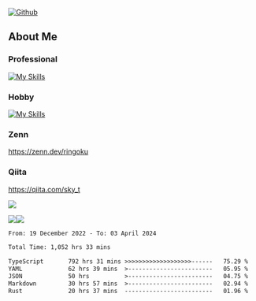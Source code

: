 [![Github](https://img.shields.io/github/followers/skyt-a?label=Follow&style=social)](https://github.com/skyt-a)

## About Me
### Professional
[![My Skills](https://skillicons.dev/icons?i=react,ts,js,nodejs,java,graphql,firebase,githubactions&theme=light)](https://skillicons.dev)
### Hobby
[![My Skills](https://skillicons.dev/icons?i=unity,rust,py&theme=light)](https://skillicons.dev)

### Zenn
https://zenn.dev/ringoku
### Qiita
https://qiita.com/sky_t


![](https://github-profile-summary-cards.vercel.app/api/cards/profile-details?username=skyt-a&theme=default)

![](https://github-profile-summary-cards.vercel.app/api/cards/repos-per-language?username=skyt-a&theme=default)![](https://github-profile-summary-cards.vercel.app/api/cards/stats?username=RinGoku&theme=default)

<!--START_SECTION:waka-->

```txt
From: 19 December 2022 - To: 03 April 2024

Total Time: 1,052 hrs 33 mins

TypeScript       792 hrs 31 mins >>>>>>>>>>>>>>>>>>>------   75.29 %
YAML             62 hrs 39 mins  >------------------------   05.95 %
JSON             50 hrs          >------------------------   04.75 %
Markdown         30 hrs 57 mins  >------------------------   02.94 %
Rust             20 hrs 37 mins  -------------------------   01.96 %
```

<!--END_SECTION:waka-->
